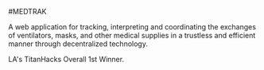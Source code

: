 #MEDTRAK

A web application for tracking, interpreting and coordinating the exchanges of ventilators, masks, and other medical supplies in a trustless and efficient manner through decentralized technology.

LA's TitanHacks Overall 1st Winner.
